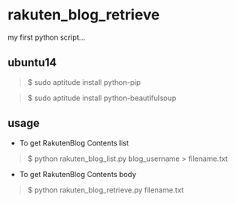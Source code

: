 # rakuten_blog_retrieve

my first python script...

## ubuntu14

> $ sudo aptitude install python-pip

> $ sudo aptitude install python-beautifulsoup

## usage

- To get RakutenBlog Contents list

> $ python rakuten_blog_list.py blog_username > filename.txt

- To get RakutenBlog Contents body

> $ python rakuten_blog_retrieve.py filename.txt
